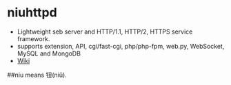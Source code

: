 # niuhttpd
* Lightweight seb server and HTTP/1.1, HTTP/2, HTTPS service framework.
* supports extension, API, cgi/fast-cgi, php/php-fpm, web.py, WebSocket, MySQL and MongoDB
* [Wiki](https://github.com/uplusware/niuhttpd/wiki/)

##niu means 钮(niǔ).
